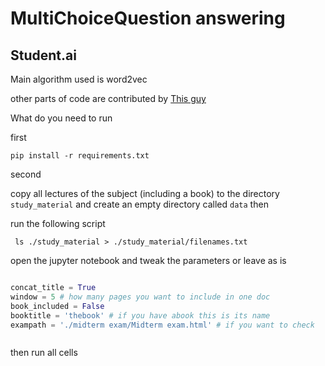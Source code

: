 # MultiChoiceQuestion answering

## Student.ai

Main algorithm used is word2vec

other parts of code are contributed by [This guy](https://github.com/stanleyfok)

What do you need to run

 first
 
```pip install -r requirements.txt```
 
 second
 
 copy all lectures of the subject (including a book) to the directory ```study_material```
 and create an empty directory called ```data```
 then
 
 run the following script
 
 ```shell script
  ls ./study_material > ./study_material/filenames.txt
```
 
 open the jupyter notebook and tweak the parameters or leave as is
 
 ```python

concat_title = True
window = 5 # how many pages you want to include in one doc
book_included = False
booktitle = 'thebook' # if you have abook this is its name
exampath = './midterm exam/Midterm exam.html' # if you want to check



```


then run all cells
